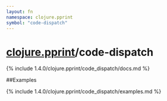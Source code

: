 ```yaml
---
layout: fn
namespace: clojure.pprint
symbol: "code-dispatch"
---
```


# [clojure.pprint](../)/code-dispatch

{% include 1.4.0/clojure.pprint/code_dispatch/docs.md %}

##Examples

{% include 1.4.0/clojure.pprint/code_dispatch/examples.md %}

